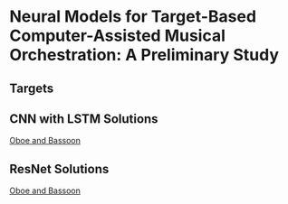 # Neural Models for Target-Based Computer-Assisted Musical Orchestration: A Preliminary Study

## Targets

## CNN with LSTM Solutions

[Oboe and Bassoon](/orchestrated_targets/cnn_n=10/orchestrated_mix_ObA4_BnC#3.wav)

## ResNet Solutions

[Oboe and Bassoon](/orchestrated_targets/resnet_n=10/orchestrated_mix_ObA4_BnC#3.wav)
